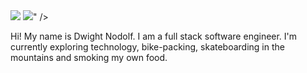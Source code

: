 <img src="https://img.shields.io/badge/JavaScript-F7DF1E?style=for-the-badge&logo=javascript&logoColor=black" />
<img src="<img src="https://img.shields.io/badge/JavaScript-F7DF1E?style=for-the-badge&logo=javascript&logoColor=black" />" />

Hi! My name is Dwight Nodolf. I am a full stack software engineer. 
I'm currently exploring technology, bike-packing, skateboarding in the mountains and smoking my own food.
